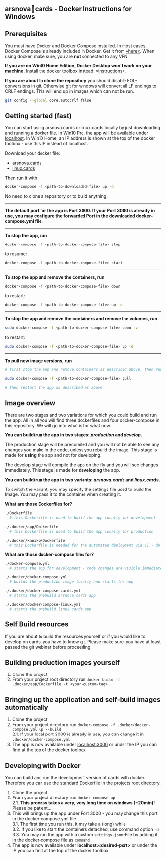 arsnova🍅cards - Docker Instructions for Windows
---

## Prerequisites
You must have Docker and Docker Compose installed. In most cases, Docker Compose is already included in Docker. Get it from [»here«](https://docs.docker.com/install). When using docker, make sure, you are **not** connected to any VPN.

**If you are on Win10 Home Edition, Docker Desktop won't work on your machine.** Install the docker toolbox instead: [»instructions«](https://docs.docker.com/toolbox/toolbox_install_windows/).

**If you are about to clone the repository** you should disable EOL-conversions in git. Otherwise git for windows will convert all LF endings to CRLF endings. This will end up in images which can not be run.
```bash
git config --global core.autocrlf false
```

## Getting started (fast)
You can start using arsnova.cards or linux.cards locally by just downloading and running a docker file. In Win10 Pro, the app will be available under [localhost](http://localhost). In Win10 Home, an IP address is shown at the top of the docker toolbox - use this IP instead of localhost.

Download your docker file:
- [arsnova.cards](.docker/docker-compose-cards.yml)
- [linux.cards](.docker/docker-compose-linux.yml)

Then run it with
```bash
docker-compose -f <path-to-downloaded-file> up -d
```

No need to clone a repository or to build anything.

---

**The default port for the app is Port 3000. If your Port 3000 is already in use, you may configure the forwarded Port in the downloaded docker-compose.yml file.**

---

**To stop the app, run**
```bash
docker-compose -f <path-to-docker-compose-file> stop
```
to resume:
```bash
docker-compose -f <path-to-docker-compose-file> start
```

---

**To stop the app and remove the containers, run**
```bash
docker-compose -f <path-to-docker-compose-file> down
```
to restart:
```bash
docker-compose -f <path-to-docker-compose-file> up -d
```

---

**To stop the app and remove the containers and remove the volumes, run**
```bash
sudo docker-compose -f <path-to-docker-compose-file> down -v
```
to restart:
```bash
sudo docker-compose -f <path-to-docker-compose-file> up -d
```

---

**To pull new image versions, run**
```bash
# first stop the app and remove containers as described above, then run

sudo docker-compose -f <path-to-docker-compose-file> pull

# then restart the app as described as above
```

## Image overview
There are two stages and two variations for which you could build and run the app. All in all you will find three dockerfiles and four docker-compose in this repository. We will go into what is for what now.

**You can build/run the app in two stages: _production_ and _develop_.**

The production stage will be precomiled and you will not be able to see any changes you make in the code, unless you rebuild the image. This stage is made for **using** the app and not for developing.

The develop stage will compile the app on the fly and you will see changes immediately. This stage is made for **developing** the app.

**You can build/run the app in two variants: _arsnova.cards_ and _linux.cards_.**

To switch the variant, you may specify the settings file used to build the Image. You may pass it to the container when creating it.

**What are those Dockerfiles for?**
```bash
./Dockerfile
  # this Dockerfile is used to build the app locally for development

./.docker/app/Dockerfile
  # this Dockerfile is used to build the app locally for production

./.docker/kaniko/Dockerfile
  # this Dockerfile is needed for the automated deployment via CI - do not change it unless you know what you are doing
```

**What are those docker-compose files for?**
```bash
./docker-compose.yml
  # starts the app for development - code changes are visible immediately

./.docker/docker-compose.yml
  # builds the production image locally and starts the app

./.docker/docker-compose-cards.yml
  # starts the prebuild arsnova cards app

./.docker/docker-compose-linux.yml
  # starts the prebuild linux cards app
```

## Self Build resources
If you are about to build the resources yourself or if you would like to develop on cards, you have to know git. Please make sure, you have at least passed the git webinar before proceeding.

## Building production images yourself
1. Clone the project
2. From your project root directory run `docker build -f .docker/app/Dockerfile -t <your-custom-tag> .`

## Bringing up the application and self-build images automatically
1. Clone the project
2. From your project directory run `docker-compose -f .docker/docker-compose.yml up --build`\
  2.1. If your local port 3000 is already in use, you can change it in `.docker/docker-compose.yml`
3. The app is now available under [localhost:3000](http://localhost:3000) or under the IP you can find at the top of the docker toolbox

## Developing with Docker
You can build and run the development version of cards with docker. Therefore you can use the standard Dockerfile in the projects root directory.
1. Clone the project
2. From your project directory run `docker-compose up`\
  2.1. **This process takes a very, very long time on windows (~20min)!** Please be patient...
3. This will brings up the app under Port 3000 - you may change this port in the docker-compose.yml file\
  3.1. The first time you run this, it may take a (long) while\
  3.2. If you like to start the containers detached, use command option `-d`\
  3.3. You may run the app with a custom `settings.json`-File by adding it in the docker-compose file as `command`
4. The app is now available under **localhost:\<desired-port\>** or under the IP you can find at the top of the docker toolbox
